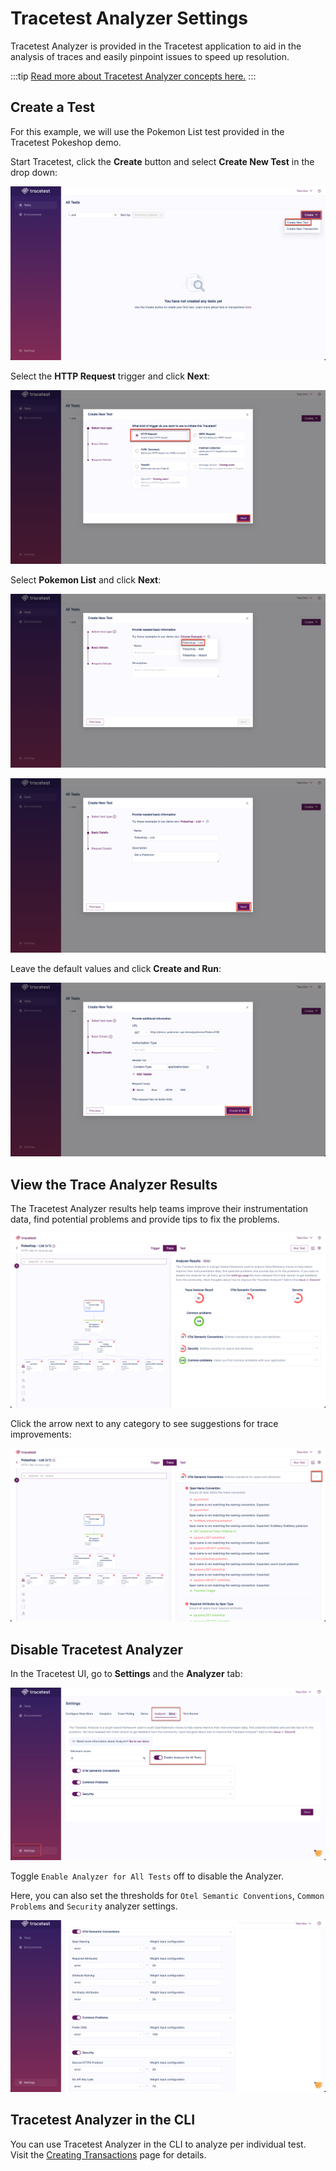 # Tracetest Analyzer Settings

Tracetest Analyzer is provided in the Tracetest application to aid in the analysis of traces and easily pinpoint issues to speed up resolution.

:::tip
[Read more about Tracetest Analyzer concepts here.](../analyzer/concepts.md)
:::

## Create a Test

For this example, we will use the Pokemon List test provided in the Tracetest Pokeshop demo.

Start Tracetest, click the **Create** button and select **Create New Test** in the drop down:

![Create a Test Button](../img/analyzer-create-test.png)

Select the **HTTP Request** trigger and click **Next**:

![Select HTTP Trigger](../img/analyzer-create-new-http-request.png)

Select **Pokemon List** and click **Next**:

![Select Pokeshop List](../img/analyzer-pokeshop-list.png)

![Select Pokeshop List Next](../img/analyzer-pokeshop-list-next.png)

Leave the default values and click **Create and Run**:

![Select Pokeshop Create Run ](../img/analyzer-pokeshop-list-create-run.png)

## View the Trace Analyzer Results

The Tracetest Analyzer results help teams improve their instrumentation data, find potential problems and provide tips to fix the problems.

![Analyzer Results](../img/analyzer-results.png)

Click the arrow next to any category to see suggestions for trace improvements:

![Analyzer Results Expanded](../img/analyzer-expanded.png)

## Disable Tracetest Analyzer

In the Tracetest UI, go to **Settings** and the **Analyzer** tab:

![Analyzer Settings](../img/analyzer-settings.png)

Toggle `Enable Analyzer for All Tests` off to disable the Analyzer.

Here, you can also set the thresholds for `Otel Semantic Conventions`, `Common Problems` and `Security` analyzer settings.

![Analyzer Settings 2](../img/analyzer-settings-2.png)

## Tracetest Analyzer in the CLI

You can use Tracetest Analyzer in the CLI to analyze per individual test. Visit the [Creating Transactions](../web-ui/creating-test-suites.md) page for details.
